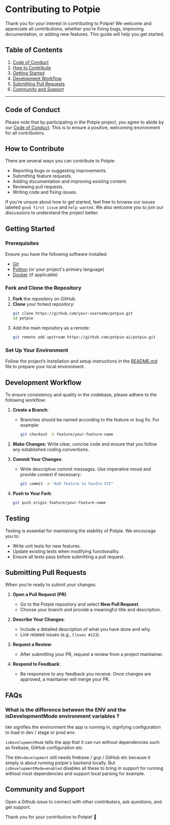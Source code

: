 # Contributing to Potpie

Thank you for your interest in contributing to Potpie! We welcome and appreciate all contributions, whether you’re fixing bugs, improving documentation, or adding new features. This guide will help you get started.

## Table of Contents
1. [Code of Conduct](#code-of-conduct)
2. [How to Contribute](#how-to-contribute)
3. [Getting Started](#getting-started)
4. [Development Workflow](#development-workflow)
5. [Submitting Pull Requests](#submitting-pull-requests)
6. [Community and Support](#community-and-support)

---

## Code of Conduct

Please note that by participating in the Potpie project, you agree to abide by our [Code of Conduct](./CODE_OF_CONDUCT.md). This is to ensure a positive, welcoming environment for all contributors.

## How to Contribute

There are several ways you can contribute to Potpie:
- Reporting bugs or suggesting improvements.
- Submitting feature requests.
- Adding documentation and improving existing content.
- Reviewing pull requests.
- Writing code and fixing issues.

If you’re unsure about how to get started, feel free to browse our issues labeled `good first issue` and `help wanted`. We also welcome you to join our discussions to understand the project better.

## Getting Started

### Prerequisites

Ensure you have the following software installed:
- [Git](https://git-scm.com/)
- [Python](https://www.python.org/) (or your project's primary language)
- [Docker](https://www.docker.com/) (if applicable)

### Fork and Clone the Repository

1. **Fork** the repository on GitHub.
2. **Clone** your forked repository:
   ```bash
   git clone https://github.com/your-username/potpie.git
   cd potpie
   ```
3. Add the main repository as a remote:
   ```bash
   git remote add upstream https://github.com/potpie-ai/potpie.git
   ```

### Set Up Your Environment

Follow the project’s installation and setup instructions in the [README.md](./README.md) file to prepare your local environment.

## Development Workflow

To ensure consistency and quality in the codebase, please adhere to the following workflow:

1. **Create a Branch**:
   - Branches should be named according to the feature or bug fix. For example:
     ```bash
     git checkout -b feature/your-feature-name
     ```

2. **Make Changes**: Write clear, concise code and ensure that you follow any established coding conventions.


3. **Commit Your Changes**:
   - Write descriptive commit messages. Use imperative mood and provide context if necessary:
     ```bash
     git commit -m "Add feature to handle XYZ"
     ```

4. **Push to Your Fork**:
   ```bash
   git push origin feature/your-feature-name
   ```

## Testing

Testing is essential for maintaining the stability of Potpie. We encourage you to:
- Write unit tests for new features.
- Update existing tests when modifying functionality.
- Ensure all tests pass before submitting a pull request.

## Submitting Pull Requests

When you’re ready to submit your changes:

1. **Open a Pull Request (PR)**:
   - Go to the Potpie repository and select **New Pull Request**.
   - Choose your branch and provide a meaningful title and description.

2. **Describe Your Changes**:
   - Include a detailed description of what you have done and why.
   - Link related issues (e.g., `Closes #123`).

3. **Request a Review**:
   - After submitting your PR, request a review from a project maintainer.

4. **Respond to Feedback**:
   - Be responsive to any feedback you receive. Once changes are approved, a maintainer will merge your PR.

## FAQs

### What is the difference between the ENV and the isDevelopmentMode environment variables ? 
`ENV` signifies the environment the app is running in, 
signfying configuration to load in dev / stage or prod env.

`isDevelopmentMode` tells the app that it can run without dependencies such as firebase, GitHub configuration etc.

The `ENV=development` still needs firebase / gcp / GitHub etc because it simply is about running potpie's backend locally. 
But `isDevelopmentMode=enabled` disables all these to bring in support for running without most dependencies and support local parsing for example.


## Community and Support

Open a Github issue to connect with other contributors, ask questions, and get support.

Thank you for your contribution to Potpie! 🥧
